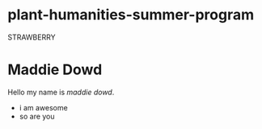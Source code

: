 # plant-humanities-summer-program
STRAWBERRY

# Maddie Dowd

Hello my name is *maddie dowd*. 
  - i am awesome
  - so are you
